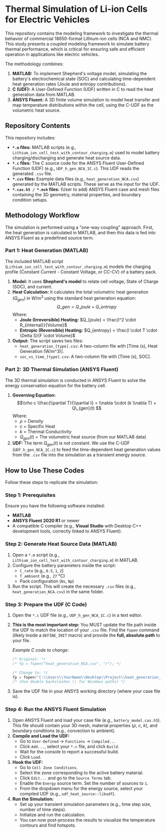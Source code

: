 # Thermal Simulation of Li-ion Cells for Electric Vehicles

This repository contains the modeling framework to investigate the thermal behavior of commercial 18650-format Lithium-ion cells (NCA and NMC). This study presents a coupled modeling framework to simulate battery thermal performance, which is critical for ensuring safe and efficient operation in applications like electric vehicles.

The methodology combines:

1.  **MATLAB:** To implement Shepherd's voltage model, simulating the battery's electrochemical state (SOC) and calculating time-dependent heat generation rates (Joule and entropy contributions).
2.  **C (UDF):** A User-Defined Function (UDF) written in C to read the heat generation data from MATLAB.
3.  **ANSYS Fluent:** A 3D finite volume simulation to model heat transfer and map temperature distributions within the cell, using the C-UDF as the volumetric heat source.

## Repository Contents

This repository includes:

  * **`*.m` files:** MATLAB scripts (e.g., `Lithium_ion_cell_test_with_contour_charging.m`) used to model battery charging/discharging and generate heat source data.
  * **`*.c` files:** The C source code for the ANSYS Fluent User-Defined Function (UDF) (e.g., `UDF_h_gen_NCA_1C.c`). This UDF reads the generated `.csv` file.
  * **`*.csv` files:** Example data files (e.g., `heat_generation_NCA.csv`) generated by the MATLAB scripts. These serve as the input for the UDF.
  * **`*.cas.h5 / *.msh` files:** (User to add) ANSYS Fluent case and mesh files containing the 3D geometry, material properties, and boundary condition setups.

## Methodology Workflow

The simulation is performed using a "one-way coupling" approach. First, the heat generation is calculated in MATLAB, and then this data is fed into ANSYS Fluent as a predefined source term.

### **Part 1: Heat Generation (MATLAB)**

The included MATLAB script (`Lithium_ion_cell_test_with_contour_charging.m`) models the charging profile (Constant Current - Constant Voltage, or CC-CV) of a battery pack.

1.  **Model:** It uses **Shepherd's model** to relate cell voltage, State of Charge (SOC), and current.
2.  **Heat Calculation:** It calculates the total volumetric heat generation ($Q_{gen}$) in $W/m^3$ using the standard heat generation equation:
    $$
    $$$$Q\_{gen} = Q\_{joule} + Q\_{entropy}
    $$
    $$$$Where:
      * **Joule (Irreversible) Heating:** $Q_{joule} = \frac{I^2 \cdot R_{internal}}{Volume}$
      * **Entropic (Reversible) Heating:** $Q_{entropy} = \frac{I \cdot T \cdot \Delta S}{F \cdot Volume}$
3.  **Output:** The script saves two files:
      * `heat_generation_[type].csv`: A two-column file with [Time (s), Heat Generation (W/m^3)].
      * `soc_vs_time_[type].csv`: A two-column file with [Time (s), SOC].

### **Part 2: 3D Thermal Simulation (ANSYS Fluent)**

The 3D thermal simulation is conducted in ANSYS Fluent to solve the energy conservation equation for the battery cell.

1.  **Governing Equation:**
    $$
    $$$$\\rho c \\frac{\\partial T}{\\partial t} = \\nabla \\cdot (k \\nabla T) + Q\_{gen}(t)
    $$
    $$$$Where:
      * $\rho$ = Density
      * $c$ = Specific Heat
      * $k$ = Thermal Conductivity
      * $Q_{gen}(t)$ = The volumetric heat source (from our MATLAB data)
2.  **UDF:** The term $Q_{gen}(t)$ is not constant. We use the C-UDF (`UDF_h_gen_NCA_1C.c`) to feed the time-dependent heat generation values from the `.csv` file into the simulation as a transient energy source.

## How to Use These Codes

Follow these steps to replicate the simulation:

### **Step 1: Prerequisites**

Ensure you have the following software installed:

  * **MATLAB**
  * **ANSYS Fluent 2020 R1** or newer
  * A compatible C compiler (e.g., **Visual Studio** with Desktop C++ development tools, correctly linked to ANSYS Fluent).

### **Step 2: Generate Heat Source Data (MATLAB)**

1.  Open a `*.m` script (e.g., `Lithium_ion_cell_test_with_contour_charging.m`) in MATLAB.
2.  Configure the battery parameters inside the script:
      * `C_rate` (e.g., `0.5`, `1`, `2`)
      * `T_ambient` (e.g., `27` °C)
      * Pack configuration (`Ns`, `Np`)
3.  Run the script. This will create the necessary `.csv` files (e.g., `heat_generation_NCA.csv`) in the same folder.

### **Step 3: Prepare the UDF (C Code)**

1.  Open the `*.c` UDF file (e.g., `UDF_h_gen_NCA_1C.c`) in a text editor.

2.  **This is the most important step:** You MUST update the file path inside the UDF to match the location of your `.csv` file. Find the `fopen` command (likely inside a `DEFINE_INIT` macro) and provide the **full, absolute path** to your file.

    *Example C code to change:*

    ```c
    /* Original: */
    /* fp = fopen("heat_generation_NCA.csv", "r"); */

    /* Change to: */
    fp = fopen("C:\\Users\\YourName\\Desktop\\Project\\heat_generation_NCA.csv", "r");
    /* (Use double backslashes \\ for Windows paths) */
    ```

3.  Save the UDF file in your ANSYS working directory (where your case file is).

### **Step 4: Run the ANSYS Fluent Simulation**

1.  Open ANSYS Fluent and load your case file (e.g., `battery_model.cas.h5`). This file should contain your 3D mesh, material properties ($\rho$, $c$, $k$), and boundary conditions (e.g., convection to ambient).
2.  **Compile and Load the UDF:**
      * Go to `User-Defined` -\> `Functions` -\> `Compiled...`
      * Click `Add...`, select your `*.c` file, and click `Build`.
      * Wait for the console to report a successful build.
      * Click `Load`.
3.  **Hook the UDF:**
      * Go to `Cell Zone Conditions`.
      * Select the zone corresponding to the active battery material.
      * Click `Edit...` and go to the `Source Terms` tab.
      * Enable the `Energy` source term. Set the number of sources to `1`.
      * From the dropdown menu for the energy source, select your compiled UDF (e.g., `udf_heat_source::libudf`).
4.  **Run the Simulation:**
      * Set up your transient simulation parameters (e.g., time step size, number of time steps).
      * Initialize and run the calculation.
      * You can now post-process the results to visualize the temperature contours and find hotspots.

